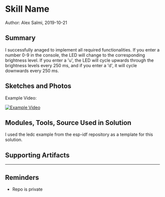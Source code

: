 #  Skill Name

Author: Alex Salmi, 2019-10-21

## Summary
I successfully anaged to implement all required functionalities. If you enter a number 0-9 in the console, the LED will change to the corresponding brightness level. If you enter a 'u', the LED will cycle upwards through the brightness levels every 250 ms, and if you enter a 'd', it will cycle downwards every 250 ms.

## Sketches and Photos
Example Video:

[![Example Video](https://img.youtube.com/vi/NY_gnBqVihA/0.jpg)](https://www.youtube.com/watch?v=NY_gnBqVihA)


## Modules, Tools, Source Used in Solution
I used the ledc example from the esp-idf repository as a template for this solution.

## Supporting Artifacts


-----

## Reminders
- Repo is private
